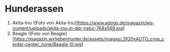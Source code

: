 # Hunderassen

1. Akita-Inu
   ![Foto von Akita-Inu][https://www.edogs.de/magazin/wp-content/uploads/akita-inu-in-der-natur-768x569.jpg]
2. Beagle
   ![Foto von Beagle][https://magazin.wirliebenhunter.de/assets/images/_1920xAUTO_crop_center-center_none/Beagle-III.jpg]
